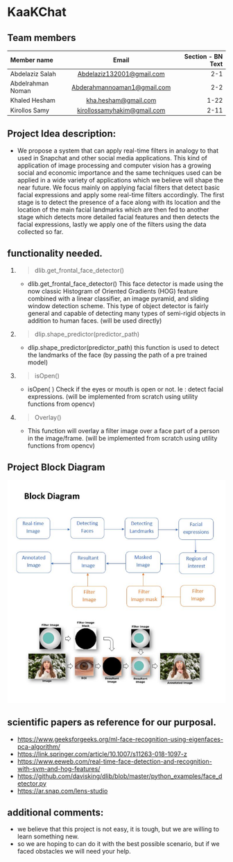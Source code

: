 # KaaKChat

## Team members

| Member name       |            Email            | Section - BN Text |
| :---------------- | :-------------------------: | ----------------: |
| Abdelaziz Salah   |  Abdelaziz132001@gmail.com  |               2-1 |
| Abdelrahman Noman | Abderahmannoaman1@gmail.com |               2-2 |
| Khaled Hesham     |    kha.hesham@gmail.com     |              1-22 |
| Kirollos Samy     | kirollossamyhakim@gmail.com |              2-11 |

## Project Idea description:
- We propose a system that can apply real-time filters in analogy to that used in Snapchat and other social media applications. This kind of application of image processing and computer vision has a growing social and economic importance and the same techniques used can be applied in a wide variety of applications which we believe will shape the near future.
We focus mainly on applying facial filters that detect basic facial expressions and apply some real-time filters accordingly.
The first stage is to detect the presence of a face along with its location and the location of the main facial landmarks which are then fed to another stage which detects more detailed facial features and then detects the facial expressions, lastly we apply one of the filters using the data collected so far.

## functionality needed.
1. >dlib.get_frontal_face_detector()
   *   dlib.get_frontal_face_detector()	This face detector is made using the now classic Histogram of Oriented 
Gradients (HOG) feature combined with a linear classifier, an image
pyramid, and sliding window detection scheme.  This type of object detector
  is fairly general and capable of detecting many types of semi-rigid objects in addition to human faces.
(will be used directly) 

2. > dlip.shape_predictor(predictor_path)
   *    dlip.shape_predictor(predictor_path)	this function is used to detect the landmarks of the face (by passing the path of a pre trained model)

3. > isOpen()
   *    isOpen( )
	Check if the eyes or mouth is open or not. 
Ie : detect facial expressions.
(will be implemented from scratch using utility functions from opencv)

4. > Overlay()
   * This function will overlay a filter image over a face part of a person in the image/frame.
(will be implemented from scratch using utility functions from opencv)




## Project Block Diagram 
![project diagram](./projectDiagram.jpg)




## scientific papers as reference for our purposal.
* https://www.geeksforgeeks.org/ml-face-recognition-using-eigenfaces-pca-algorithm/
* https://link.springer.com/article/10.1007/s11263-018-1097-z
* https://www.eeweb.com/real-time-face-detection-and-recognition-with-svm-and-hog-features/
* https://github.com/davisking/dlib/blob/master/python_examples/face_detector.py
* https://ar.snap.com/lens-studio
  

## additional comments: 
* we believe that this project is not easy, it is tough, but we are willing to learn something new. 
* so we are hoping to can do it with the best possible scenario, but if we faced  obstacles we will need your help.